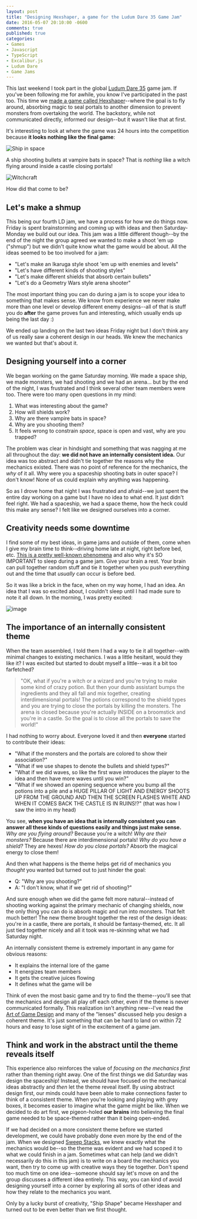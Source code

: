 ```yaml
---
layout: post
title: "Designing Hexshaper, a game for the Ludum Dare 35 Game Jam"
date: 2016-05-07 20:10:00 -0600
comments: true
published: true
categories:
- Games
- Javascript
- TypeScript
- Excalibur.js
- Ludum Dare
- Game Jams
---
```


This last weekend I took part in the global [Ludum Dare 35](http://ludumdare.com) game jam. If you've been following me for awhile, you know I've participated in the past too. This time we [made a game called Hexshaper](http://excaliburjs.com/ludum-35)--where the goal is to fly around, absorbing magic to seal portals to another dimension to prevent monsters from overtaking the world. The backstory, while not communicated directly, informed our design--but it wasn't like that at first.

<!-- more -->

It's interesting to look at where the game was 24 hours into the competition because **it looks nothing like the final game**:

![Ship in space](https://cloud.githubusercontent.com/assets/563819/14938110/522d02f8-0edf-11e6-9329-7af08f8f9ecc.png)

A ship shooting bullets at vampire bats in space? That is *nothing* like a witch flying around inside a castle closing portals! 

![Witchcraft](https://cloud.githubusercontent.com/assets/563819/14938116/935df5ca-0edf-11e6-8694-507052c8f6cf.png)

How did that come to be?

## Let's make a shmup

This being our fourth LD jam, we have a process for how we do things now. Friday is spent brainstorming and coming up with ideas and then Saturday-Monday we build out our idea. This jam was a little different though--by the end of the night the group agreed we wanted to make a shoot 'em up ("shmup") but we didn't quite know what the game would be about. All the ideas seemed to be too involved for a jam:

- "Let's make an Ikaruga style shoot 'em up with enemies and levels"
- "Let's have different kinds of shooting styles"
- "Let's make different shields that absorb certain bullets"
- "Let's do a Geometry Wars style arena shooter"

The most important thing you can do during a jam is to scope your idea to something that makes sense. We know from experience we never make more than one level or develop different enemy designs--all of that is stuff you do **after** the game proves fun and interesting, which usually ends up being the last day :)

We ended up landing on the last two ideas Friday night but I don't think any of us really saw a coherent design in our heads. We knew the mechanics we wanted but that's about it.

## Designing yourself into a corner

We began working on the game Saturday morning. We made a space ship, we made monsters, we had shooting and we had an arena... but by the end of the night, I was frustrated and I think several other team members were too. There were too many open questions in my mind:

1. What was interesting about the game? 
2. How will shields work?
3. Why are there vampire bats in space?
4. Why are you shooting them?
5. It feels wrong to constrain *space*, space is open and vast, why are you trapped?

The problem was clear in hindsight and something that was nagging at me all throughout the day: **we did not have an internally consistent idea.** Our idea was too abstract and didn't tie together the reasons why the mechanics existed. There was no point of reference for the mechanics, the *why* of it all. Why were you a spaceship shooting bats in outer space? I don't know! None of us could explain why anything was happening.

So as I drove home that night I was frustrated and afraid--we just spent the entire day working on a game but I have no idea to what end. It just didn't feel right. We had a spaceship, we had a space theme, how the heck could this make any sense? I felt like we designed ourselves into a corner.

## Creativity needs some downtime

I find some of my best ideas, in game jams and outside of them, come when I give my brain time to think--driving home late at night, right before bed, etc. [This is a pretty well-known phenomena](http://www.bbc.com/future/story/20131205-how-sleep-makes-you-more-creative) and also why it's SO IMPORTANT to sleep during a game jam. Give your brain a rest. Your brain can pull together random stuff and tie it together when you push everything out and the time that *usually* can occur is before bed.

So it was like a brick in the face, when on my way home, I had an idea. An idea that I was so excited about, I couldn't sleep until I had made sure to note it all down. In the morning, I was pretty excited:

![image](https://cloud.githubusercontent.com/assets/563819/14938261/683c1bc0-0ee3-11e6-9da2-8e6481cdd1aa.png)

## The importance of an internally consistent theme

When the team assembled, I told them I had a way to tie it all together--with minimal changes to existing mechanics. I was a little hesitant, would they like it? I was excited but started to doubt myself a little--was it a bit too farfetched?

> "OK, what if you're a witch or a wizard and you're trying to make some kind of crazy potion. But then your dumb assistant bumps the ingredients and they all fall and mix together, creating interdimensional portals! The potions correspond to the shield types and you are trying to close the portals by killing the monsters. The arena is closed because you're actually INSIDE on a broomstick and you're in a castle. So the goal is to close all the portals to save the world!"

I had nothing to worry about. Everyone loved it and then **everyone** started to contribute their ideas:

- "What if the monsters and the portals are colored to show their association?"
- "What if we use shapes to denote the bullets and shield types?"
- "What if we did waves, so like the first wave introduces the player to the idea and then have more waves until you win?"
- "What if we showed an opening sequence where you bump all the potions into a pile and a HUGE PILLAR OF LIGHT AND ENERGY SHOOTS UP FROM THE GROUND AND THEN THE SCREEN FLASHES WHITE AND WHEN IT COMES BACK THE CASTLE IS IN RUINS!?" (that was how I saw the intro in my head)

You see, **when you have an idea that is internally consistent you can answer all these kinds of questions easily and things just make sense.** *Why are you flying around?* Because you're a witch! *Why are their monsters?* Because there are interdimensional portals! *Why do you have a shield?* They are hexes! *How do you close portals?* Absorb the magical energy to close them!

And then what happens is the theme helps get rid of mechanics you *thought* you wanted but turned out to just hinder the goal:

- Q: "Why are you shooting?"
- A: "I don't know, what if we get rid of shooting?"

And sure enough when we did the game felt more natural--instead of shooting working against the primary mechanic of changing shields, now the only thing you can do is absorb magic and run into monsters. That felt much better! The new theme brought together the rest of the design ideas: you're in a castle, there are portals, it should be fantasy-themed, etc. It all just tied together nicely and all it took was re-skinning what we had Saturday night.

An internally consistent theme is extremely important in any game for obvious reasons:

- It explains the internal lore of the game
- It energizes team members
- It gets the creative juices flowing
- It defines what the game will be

Think of even the most basic game and try to find the theme--you'll see that the mechanics and design all play off each other, even if the theme is never communicated formally. This realization isn't anything new--I've read the [Art of Game Design](http://www.amazon.com/Art-Game-Design-book-lenses/dp/0123694965) and many of the "lenses" discussed help you design a coherent theme. It's just something that can be hard to land on within 72 hours and easy to lose sight of in the excitement of a game jam.

## Think and work in the abstract until the theme reveals itself

This experience also reinforces the value of *focusing on the mechanics first* rather than theming right away. One of the first things we did Saturday was design the spaceship! Instead, we should have focused on the mechanical ideas abstractly and *then* let the theme reveal itself. By using abstract design first, our minds could have been able to make connections faster to think of a consistent theme. When you're looking and playing with grey boxes, it becomes easier to imagine what the game might be like. When we decided to do art first, we pigeon-holed **our brains** into believing the final game needed to be space-themed rather than it being open-ended.

If we had decided on a more consistent theme before we started development, we could have probably done even more by the end of the jam. When we designed [Sweep Stacks](http://playsweepstacks.com), we knew exactly what the mechanics would be--so the theme was evident and we had scoped it to what we could finish in a jam. Sometimes what can help (and we didn't necessarily do this in this jam) is to write on a board the mechanics you want, then try to come up with creative ways they tie together. Don't spend too much time on one idea--someone should say let's move on and the group discusses a different idea entirely. This way, you can kind of avoid designing yourself into a corner by exploring all sorts of other ideas and how they relate to the mechanics you want.

Only by a lucky burst of creativity, "Ship Shape" became Hexshaper and turned out to be even better than we first thought.
